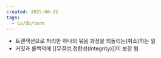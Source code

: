 ```yaml
---
created: 2025-06-15
tags:
  - cs/db/term
---
```

- 트랜잭션으로 처리한 하나의 묶음 과정을 되돌리는(취소)하는 일
- 커밋과 롤백덕에 [[무결성,정합성(Integrity)]]이 보장 됨